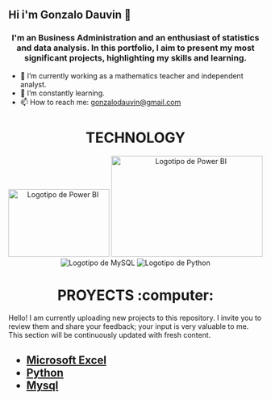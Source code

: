 ## Hi i'm Gonzalo Dauvin 👋

<h3 align="center">I'm an Business Administration and an enthusiast of statistics and data analysis. In this portfolio, I aim to present my most significant projects, highlighting my skills and learning.</h3>

 - 🔭 I’m currently working as a mathematics teacher and independent analyst.
 - 🌱 I’m constantly learning.
 - 📫 How to reach me: gonzalodauvin@gmail.com


<h1 align="center">TECHNOLOGY</h1>

<p align="center">
<img src="https://1000marcas.net/wp-content/uploads/2022/08/Microsoft-Power-BI-Logo.png" alt="Logotipo de Power BI" width="200" height="134" >
<img src="https://b-new.be/wp-content/uploads/2020/07/TB-768x528.png" alt="Logotipo de Power BI" width="300" height="200">
<img src="https://www.mysql.com/common/logos/logo-mysql-170x115.png" alt="Logotipo de MySQL" >
<img src="https://www.python.org/static/community_logos/python-logo.png" alt="Logotipo de Python">
</p>

<h1 align="center">PROYECTS :computer:</h1>
Hello! I am currently uploading new projects to this repository. I invite you to review them and share your feedback; your input is very valuable to me. This section will be continuously updated with fresh content.

<h2 align="left">
 
- <a href="https://github.com/Gonzaletee/portafolioexcel" target="_blank" rel="noopener noreferrer">Microsoft Excel</a>
- <a href="https://github.com/Gonzaletee/python" target="_blank" rel="noopener noreferrer">Python</a>
- <a href="https://github.com/Gonzaletee/mysql" target="_blank" rel="noopener noreferrer">Mysql</a>
</h2> 






<!--
**Gonzaletee/Gonzaletee** is a ✨ _special_ ✨ repository because its `README.md` (this file) appears on your GitHub profile.

Here are some ideas to get you started:

- 🔭 I’m currently working on ...
- 🌱 I’m currently learning ...
- 👯 I’m looking to collaborate on ...
- 🤔 I’m looking for help with ...
- 💬 Ask me about ...
- 📫 How to reach me: ...
- 😄 Pronouns: ...
- ⚡ Fun fact: ...

-->
